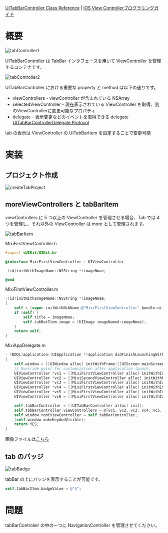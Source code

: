 [UITabBarController Class Reference](http://developer.apple.com/library/ios/#documentation/uikit/reference/UITabBarController_Class/Reference/Reference.html) | [iOS View Controllerプログラミングガイド](https://www.google.co.jp/url?sa=t&rct=j&q=&esrc=s&source=web&cd=1&cad=rja&ved=0CDMQFjAA&url=http%3A%2F%2Fdeveloper.apple.com%2Fjp%2Fdevcenter%2Fios%2Flibrary%2Fdocumentation%2FViewControllerPGforiPhoneOS.pdf&ei=UGlnUYi7K87ykAXXiYCQAQ&usg=AFQjCNGdaDn2IS1bJpHD08rsGEroiXr9RQ&sig2=qKCoJdJvpNipFuAD2NXfQw&bvm=bv.45107431,d.dGI)

# 概要

![tabController1](https://raw.github.com/mixi-inc/iOSTraining/master/Doc/Images/2.2/tabController1.png)

UITabBarController は TabBar インタフェースを用いて ViewController を管理するコンテナです。

![tabController2](https://raw.github.com/mixi-inc/iOSTraining/master/Doc/Images/2.2/tabController2.png)

UITabBarController における重要な property と method は以下の通りです。

- viewControllers - viewController が含まれている NSArray
- selectedViewController - 現在表示されている ViewController を取得、別のViewControllerに変更可能なプロパティ
- delegate - 表示変更などのイベントを取得できる delegate
[UITabBarControllerDelegate Protocol](http://developer.apple.com/library/ios/documentation/uikit/reference/UITabBarControllerDelegate_Protocol/UITabBarControllerDelegate_Protocol.pdf)

tab の表示は ViewController の UITabBarItem を設定することで変更可能

# 実装
## プロジェクト作成
![createTabProject](https://raw.github.com/mixi-inc/iOSTraining/master/Doc/Images/2.2/createTabProject.png)

## moreViewControllers と tabBarItem
viewControllers に 5 つ以上の ViewController を管理させる場合、Tab では 4 つを管理し、それ以外の ViewController は more として管理されます。

![tabBarItem](https://raw.github.com/mixi-inc/iOSTraining/master/Doc/Images/2.2/tabBarItem.png)

MixiFirstViewController.h
```objective-c
#import <UIKit/UIKit.h>

@interface MixiFirstViewController : UIViewController

-(id)initWithImageName:(NSString *)imageNmae;

@end
```

MixiFirstViewController.m
```objective-c
-(id)initWithImageName:(NSString *)imageNmae;
{
    self = [super initWithNibName:@"MixiFirstViewController" bundle:nil];
    if (self) {
        self.title = imageNmae;
        self.tabBarItem.image = [UIImage imageNamed:imageNmae];
    }
    return self;
}
```

MixiAppDelegate.m
```objective-c
- (BOOL)application:(UIApplication *)application didFinishLaunchingWithOptions:(NSDictionary *)launchOptions
{
    self.window = [[UIWindow alloc] initWithFrame:[[UIScreen mainScreen] bounds]];
    // Override point for customization after application launch.
    UIViewController *vc1 = [[MixiFirstViewController alloc] initWithImageName:@"first"];
    UIViewController *vc2 = [[MixiSecondViewController alloc] initWithNibName:@"MixiSecondViewController" bundle:nil];
    UIViewController *vc3 = [[MixiFirstViewController alloc] initWithImageName:@"third"];
    UIViewController *vc4 = [[MixiFirstViewController alloc] initWithImageName:@"fourth"];
    UIViewController *vc5 = [[MixiFirstViewController alloc] initWithImageName:@"fifth"];
    UIViewController *vc6 = [[MixiFirstViewController alloc] initWithImageName:@"sixth"];

    self.tabBarController = [[UITabBarController alloc] init];
    self.tabBarController.viewControllers = @[vc1, vc2, vc3, vc4, vc5, vc6];
    self.window.rootViewController = self.tabBarController;
    [self.window makeKeyAndVisible];
    return YES;
}
```

画像ファイルは[こちら](https://github.com/mixi-inc/iOSTraining/tree/master/SampleProjects/2.2/MixiTabSample/MixiTabSample)

## tab のバッジ
![tabBadge](https://raw.github.com/mixi-inc/iOSTraining/master/Doc/Images/2.2/tabBadge.png)

tabBar の上にバッジを表示することが可能です。

```objective-c
self.tabBarItem.badgeValue = @"5";
```

# 問題
tabBarControlelr の中の一つに NavigationController を管理させてください。